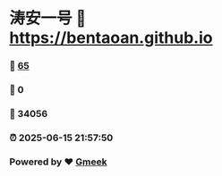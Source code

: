 # 涛安一号 :link: https://bentaoan.github.io 
### :page_facing_up: [65](https://bentaoan.github.io/tag.html) 
### :speech_balloon: 0 
### :hibiscus: 34056 
### :alarm_clock: 2025-06-15 21:57:50 
### Powered by :heart: [Gmeek](https://github.com/Meekdai/Gmeek)
